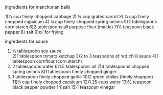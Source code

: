 ingredients for manchurian balls

1)½ cup finely chopped cabbage
2) ½ cup grated carrot
3) ¼ cup finely chopped capsicum
4) ¼ cup finely chopped spring onions
5)2 tablespoons corn starch
6)2 tablespoons all purpose flour (maida)
7)½ teaspoon black pepper 
8) salt 
9)oil for frying

ingredients for sauce

1) ½ tablespoon soy sauce  
2)1 tablespoon tomato ketchup
3)2 to 3 teaspoons of red chilli sauce
4)1 tablespoon cornflour (corn starch)
5) 2 tablespoons water
6)1.5 tablespoons oil
7)4 tablespoons chopped spring onions
8)1 tablespoon finely chopped ginger
9) 1 tablespoon finely chopped garlic
10)2 green chilies (finely chopped)
11)¼ cup finely chopped capsicum
12)1.25 cups water
13)½ teaspoon black pepper powder
14)salt 
15)1 teaspoon vinegar

